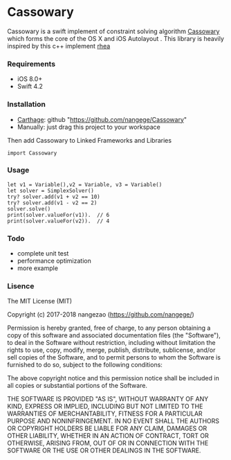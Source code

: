 # Cassowary


Cassowary is a swift implement of  constraint solving algorithm [Cassowary](https://constraints.cs.washington.edu/cassowary/) which  forms the core of the OS X and iOS Autolayout . This library is heavily inspired by this c++ implement  [rhea](https://github.com/Nocte-/rhea)

### Requirements
- iOS 8.0+
- Swift 4.2

### Installation

- [Carthage](https://github.com/Carthage/Carthage):  github "https://github.com/nangege/Cassowary"
- Manually: just drag this project to your workspace

Then add Cassowary to Linked Frameworks and Libraries

```
import Cassowary
```

### Usage
```
let v1 = Variable(),v2 = Variable, v3 = Variable()
let solver = SimplexSolver()
try? solver.add(v1 + v2 == 10)
try? solver.add(v1 - v2 == 2)
solver.solve()
print(solver.valueFor(v1)).  // 6
print(solver.valueFor(v2)).  // 4
```
### Todo
- complete unit test
- performance optimization
- more example


### Lisence

The MIT License (MIT)

Copyright (c) 2017-2018 nangezao  (https://github.com/nangege/)

Permission is hereby granted, free of charge, to any person obtaining a copy
of this software and associated documentation files (the "Software"), to deal
in the Software without restriction, including without limitation the rights
to use, copy, modify, merge, publish, distribute, sublicense, and/or sell
copies of the Software, and to permit persons to whom the Software is
furnished to do so, subject to the following conditions:

The above copyright notice and this permission notice shall be included in all
copies or substantial portions of the Software.

THE SOFTWARE IS PROVIDED "AS IS", WITHOUT WARRANTY OF ANY KIND, EXPRESS OR
IMPLIED, INCLUDING BUT NOT LIMITED TO THE WARRANTIES OF MERCHANTABILITY,
FITNESS FOR A PARTICULAR PURPOSE AND NONINFRINGEMENT. IN NO EVENT SHALL THE
AUTHORS OR COPYRIGHT HOLDERS BE LIABLE FOR ANY CLAIM, DAMAGES OR OTHER
LIABILITY, WHETHER IN AN ACTION OF CONTRACT, TORT OR OTHERWISE, ARISING FROM,
OUT OF OR IN CONNECTION WITH THE SOFTWARE OR THE USE OR OTHER DEALINGS IN THE
SOFTWARE.


